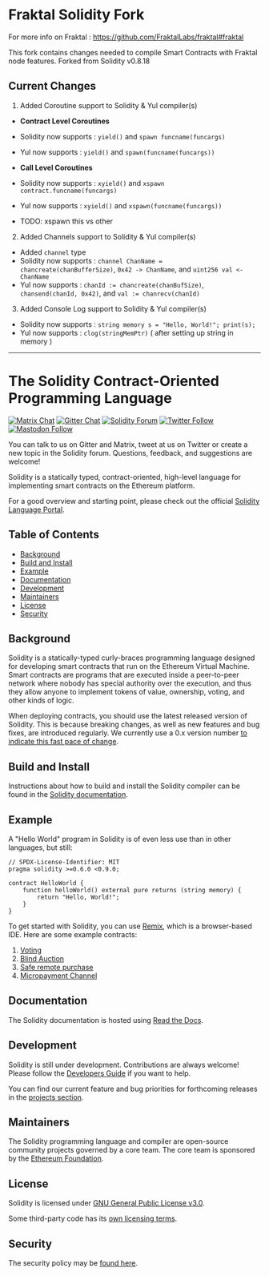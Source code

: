 # Fraktal Solidity Fork
For more info on Fraktal : https://github.com/FraktalLabs/fraktal#fraktal

This fork contains changes needed to compile Smart Contracts with Fraktal node features.
Forked from Solidity v0.8.18

## Current Changes

1. Added Coroutine support to Solidity & Yul compiler(s)
  - **Contract Level Coroutines**
  - Solidity now supports : `yield()` and `spawn funcname(funcargs)`
  - Yul now supports : `yield()` and `spawn(funcname(funcargs))`

  - **Call Level Coroutines**
  - Solidity now supports : `xyield()` and `xspawn contract.funcname(funcargs)`
  - Yul now supports : `xyield()` and `xspawn(funcname(funcargs))`
  - TODO: xspawn this vs other

2. Added Channels support to Solidity & Yul compiler(s)
  - Added `channel` type
  - Solidity now supports : `channel ChanName = chancreate(chanBufferSize)`, `0x42 -> ChanName`, and `uint256 val <- ChanName`
  - Yul now supports : `chanId := chancreate(chanBufSize)`, `chansend(chanId, 0x42)`, and `val := chanrecv(chanId)`

3. Added Console Log support to Solidity & Yul compiler(s)
  - Solidity now supports : `string memory s = "Hello, World!"; print(s);`
  - Yul now supports : `clog(stringMemPtr)` ( after setting up string in memory )

---

# The Solidity Contract-Oriented Programming Language

[![Matrix Chat](https://img.shields.io/badge/Matrix%20-chat-brightgreen?style=plastic&logo=matrix)](https://matrix.to/#/#ethereum_solidity:gitter.im)
[![Gitter Chat](https://img.shields.io/badge/Gitter%20-chat-brightgreen?style=plastic&logo=gitter)](https://gitter.im/ethereum/solidity)
[![Solidity Forum](https://img.shields.io/badge/Solidity_Forum%20-discuss-brightgreen?style=plastic&logo=discourse)](https://forum.soliditylang.org/)
[![Twitter Follow](https://img.shields.io/twitter/follow/solidity_lang?style=plastic&logo=twitter)](https://twitter.com/solidity_lang)
[![Mastodon Follow](https://img.shields.io/mastodon/follow/000335908?domain=https%3A%2F%2Ffosstodon.org%2F&logo=mastodon&style=plastic)](https://fosstodon.org/@solidity)

You can talk to us on Gitter and Matrix, tweet at us on Twitter or create a new topic in the Solidity forum. Questions, feedback, and suggestions are welcome!

Solidity is a statically typed, contract-oriented, high-level language for implementing smart contracts on the Ethereum platform.

For a good overview and starting point, please check out the official [Solidity Language Portal](https://soliditylang.org).

## Table of Contents

- [Background](#background)
- [Build and Install](#build-and-install)
- [Example](#example)
- [Documentation](#documentation)
- [Development](#development)
- [Maintainers](#maintainers)
- [License](#license)
- [Security](#security)

## Background

Solidity is a statically-typed curly-braces programming language designed for developing smart contracts
that run on the Ethereum Virtual Machine. Smart contracts are programs that are executed inside a peer-to-peer
network where nobody has special authority over the execution, and thus they allow anyone to implement tokens of value,
ownership, voting, and other kinds of logic.

When deploying contracts, you should use the latest released version of
Solidity. This is because breaking changes, as well as new features and bug fixes, are
introduced regularly. We currently use a 0.x version
number [to indicate this fast pace of change](https://semver.org/#spec-item-4).

## Build and Install

Instructions about how to build and install the Solidity compiler can be
found in the [Solidity documentation](https://docs.soliditylang.org/en/latest/installing-solidity.html#building-from-source).


## Example

A "Hello World" program in Solidity is of even less use than in other languages, but still:

```solidity
// SPDX-License-Identifier: MIT
pragma solidity >=0.6.0 <0.9.0;

contract HelloWorld {
    function helloWorld() external pure returns (string memory) {
        return "Hello, World!";
    }
}
```

To get started with Solidity, you can use [Remix](https://remix.ethereum.org/), which is a
browser-based IDE. Here are some example contracts:

1. [Voting](https://docs.soliditylang.org/en/latest/solidity-by-example.html#voting)
2. [Blind Auction](https://docs.soliditylang.org/en/latest/solidity-by-example.html#blind-auction)
3. [Safe remote purchase](https://docs.soliditylang.org/en/latest/solidity-by-example.html#safe-remote-purchase)
4. [Micropayment Channel](https://docs.soliditylang.org/en/latest/solidity-by-example.html#micropayment-channel)

## Documentation

The Solidity documentation is hosted using [Read the Docs](https://docs.soliditylang.org).

## Development

Solidity is still under development. Contributions are always welcome!
Please follow the
[Developers Guide](https://docs.soliditylang.org/en/latest/contributing.html)
if you want to help.

You can find our current feature and bug priorities for forthcoming
releases in the [projects section](https://github.com/ethereum/solidity/projects).

## Maintainers
The Solidity programming language and compiler are open-source community projects governed by a core team.
The core team is sponsored by the [Ethereum Foundation](https://ethereum.foundation/).

## License
Solidity is licensed under [GNU General Public License v3.0](LICENSE.txt).

Some third-party code has its [own licensing terms](cmake/templates/license.h.in).

## Security

The security policy may be [found here](SECURITY.md).
